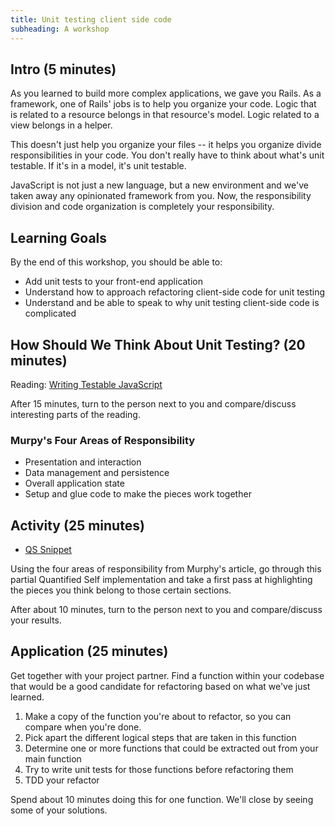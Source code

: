 ```yaml
---
title: Unit testing client side code
subheading: A workshop
---
```


## Intro (5 minutes)

As you learned to build more complex applications, we gave you Rails. As a framework, one of Rails' jobs is to help you organize your code. Logic that is related to a resource belongs in that resource's model. Logic related to a view belongs in a helper.

This doesn't just help you organize your files -- it helps you organize divide responsibilities in your code. You don't really have to think about what's unit testable. If it's in a model, it's unit testable.

JavaScript is not just a new language, but a new environment and we've taken away any opinionated framework from you. Now, the responsibility division and code organization is completely your responsibility.

## Learning Goals

By the end of this workshop, you should be able to:

- Add unit tests to your front-end application
- Understand how to approach refactoring client-side code for unit testing
- Understand and be able to speak to why unit testing client-side code is complicated

## How Should We Think About Unit Testing? (20 minutes)

Reading: [Writing Testable JavaScript](https://alistapart.com/article/writing-testable-javascript)

After 15 minutes, turn to the person next to you and compare/discuss interesting parts of the reading.

### Murpy's Four Areas of Responsibility

- Presentation and interaction
- Data management and persistence
- Overall application state
- Setup and glue code to make the pieces work together

## Activity (25 minutes)

- [QS Snippet](https://gist.github.com/neight-allen/6b7f05c01023682d41ad5625febf2655)

Using the four areas of responsibility from Murphy's article, go through this partial Quantified Self implementation and take a first pass at highlighting the pieces you think belong to those certain sections.

After about 10 minutes, turn to the person next to you and compare/discuss your results.

## Application (25 minutes)

Get together with your project partner. Find a function within your codebase that would be a good candidate for refactoring based on what we've just learned.

1. Make a copy of the function you're about to refactor, so you can compare when you're done.
1. Pick apart the different logical steps that are taken in this function
1. Determine one or more functions that could be extracted out from your main function
1. Try to write unit tests for those functions before refactoring them
1. TDD your refactor

Spend about 10 minutes doing this for one function. We'll close by seeing some of your solutions.
